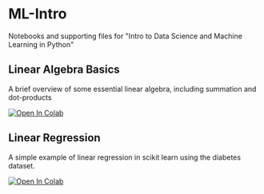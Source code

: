 # ML-Intro
Notebooks and supporting files for "Intro to Data Science and Machine Learning in Python"

## Linear Algebra Basics

A brief overview of some essential linear algebra, including summation and dot-products

 [![Open In Colab](https://colab.research.google.com/assets/colab-badge.svg)](https://colab.research.google.com/github/paulc00/ML-Intro/blob/master/Linear_Algebra_Basics.ipynb)
 
 ## Linear Regression
 
 A simple example of linear regression in scikit learn using the diabetes dataset.
 
 [![Open In Colab](https://colab.research.google.com/assets/colab-badge.svg)](https://colab.research.google.com/github/paulc00/ML-Intro/blob/master/sklearn_linear_regression.ipynb)

